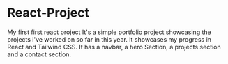 # React-Project
My first first react project
It's a simple portfolio project showcasing the projects i've worked on so far in this year. It showcases my progress in React and Tailwind CSS. It has a navbar, a hero Section, a projects section and a contact section.

